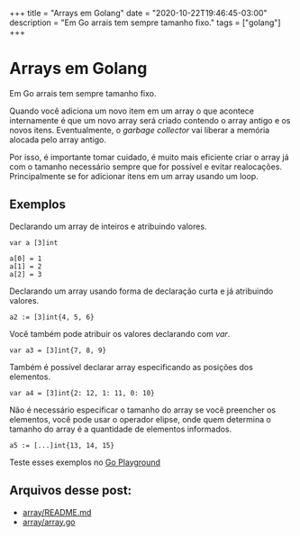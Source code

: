 +++
title = "Arrays em Golang"
date = "2020-10-22T19:46:45-03:00"
description = "Em Go arrais tem sempre tamanho fixo."
tags = ["golang"]
+++

# Arrays em Golang

Em Go arrais tem sempre tamanho fixo. 

Quando você adiciona um novo item em um array o que acontece internamente é que um novo array será criado contendo o array antigo e os novos itens. Eventualmente, o *garbage collector* vai liberar a memória alocada pelo array antigo.

Por isso, é importante tomar cuidado, é muito mais eficiente criar o array já com o tamanho necessário sempre que for possível e evitar realocações. Principalmente se for adicionar itens em um array usando um loop.

## Exemplos

Declarando um array de inteiros e atribuindo valores.

```golang
var a [3]int

a[0] = 1
a[1] = 2
a[2] = 3
```

Declarando um array usando forma de declaração curta e já atribuindo valores.

```golang
a2 := [3]int{4, 5, 6}
```

Você também pode atribuir os valores declarando com *var*.

```golang
var a3 = [3]int{7, 8, 9}
```

Também é possível declarar array especificando as posições dos elementos.

```golang
var a4 = [3]int{2: 12, 1: 11, 0: 10}
```

Não é necessário especificar o tamanho do array se você preencher os elementos, você pode usar o operador elipse, onde quem determina o tamanho do array é a quantidade de elementos informados.

```golang
a5 := [...]int{13, 14, 15}
```

Teste esses exemplos no [Go Playground](https://play.golang.org/p/YmmfIIFO_By)


## Arquivos desse post:

- [array/README.md](https://github.com/go-br/estudos/blob/master/exemplos/array/README.md)
- [array/array.go](https://github.com/go-br/estudos/blob/master/exemplos/array/array.go)
